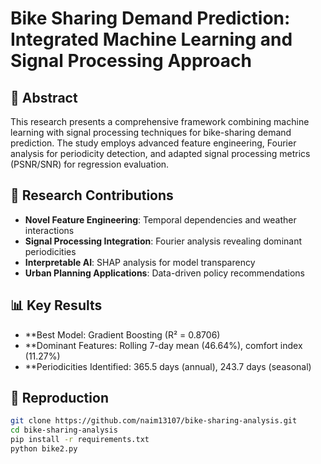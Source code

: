 # Bike Sharing Demand Prediction: Integrated Machine Learning and Signal Processing Approach

## 📖 Abstract
This research presents a comprehensive framework combining machine learning with signal processing techniques for bike-sharing demand prediction. The study employs advanced feature engineering, Fourier analysis for periodicity detection, and adapted signal processing metrics (PSNR/SNR) for regression evaluation.

## 🎯 Research Contributions
- **Novel Feature Engineering**: Temporal dependencies and weather interactions
- **Signal Processing Integration**: Fourier analysis revealing dominant periodicities
- **Interpretable AI**: SHAP analysis for model transparency
- **Urban Planning Applications**: Data-driven policy recommendations

## 📊 Key Results
- **Best Model: Gradient Boosting (R² = 0.8706)
- **Dominant Features: Rolling 7-day mean (46.64%), comfort index (11.27%)
- **Periodicities Identified: 365.5 days (annual), 243.7 days (seasonal)

## 🚀 Reproduction
```bash
git clone https://github.com/naim13107/bike-sharing-analysis.git
cd bike-sharing-analysis
pip install -r requirements.txt
python bike2.py


